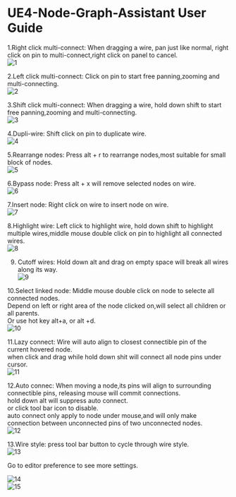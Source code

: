 # UE4-Node-Graph-Assistant User Guide

1.Right click multi-connect: When dragging a wire, pan just like normal, right click on pin to multi-connect,right click on panel to cancel.  
![1](Resource/1.4/drag_pan_multi-connect.gif)  

2.Left click multi-connect: Click on pin to start free panning,zooming and multi-connecting.  
![2](Resource/1.4/click_pan_multi-connect.gif)  

3.Shift click multi-connect: When dragging a wire, hold down shift to  start free panning,zooming and multi-connecting.  
![3](Resource/1.4/shift_pan_multi-connect.gif)  

4.Dupli-wire: Shift click on pin to duplicate wire.  
![4](Resource/1.4/dupli_wire.gif)  

5.Rearrange nodes: Press alt + r to rearrange nodes,most suitable for small block of nodes.   
![5](Resource/1.4/rearrange.gif)  

6.Bypass node: Press alt + x will remove selected nodes on wire.  
![6](Resource/1.4/bypass.gif)  

7.Insert node: Right click on wire to insert node on wire.  
![7](Resource/1.4/insert.gif)

8.Highlight wire: Left click to highlight wire, hold down shift to highlight multiple wires,middle mouse double click on pin to highlight all connected wires.  
![8](Resource/1.4/highlight.gif)  

9. Cutoff wires: Hold down alt and drag on empty space will break all wires along its way.  
![9](Resource/1.4/cutoff.gif)  

10.Select linked node: Middle mouse double click on node to selecte all connected nodes.  
Depend on left or right area of the node clicked on,will select all children or all parents.  
Or use hot key alt+a, or alt +d.  
![10](Resource/1.4/select_linked.gif)  

11.Lazy connect: Wire will auto align to closest connectible pin of the current hovered node.  
when click and drag while hold down shit will connect all node pins under cursor.  
![11](Resource/1.5/lazy_connect.gif)  
 
12.Auto connec: When moving a node,its pins will align to surrounding connectible pins, releasing mouse will commit connections.  
hold down alt will suppress auto connect.  
or click tool bar icon to disable.  
auto connect only apply to node under mouse,and will only make connection between unconnected pins of two unconnected nodes.  
![12](Resource/1.5/auto_connect.gif)  

13.Wire style: press tool bar button to cycle through wire style.  
![13](Resource/1.5/wire_style.gif)  


Go to editor preference to see more settings.  

![14](Resource/1.4/keybind.png)  
![15](Resource/1.5/config.png)  




 
